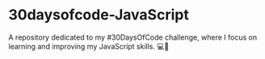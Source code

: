 # 30daysofcode-JavaScript
A repository dedicated to my #30DaysOfCode challenge, where I focus on learning and improving my JavaScript skills. 💻🚀
